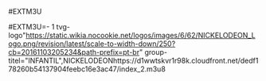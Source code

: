 #EXTM3U

#EXTM3U=- 1 tvg-logo"https://static.wikia.nocookie.net/logos/images/6/62/NICKELODEON_Logo.png/revision/latest/scale-to-width-down/250?cb=20161103205234&path-prefix=pt-br" group-titel="INFANTIL",NICKELODEONhttps://d1wwtskvr1r98k.cloudfront.net/dedf178260b54137904feebc16e3ac47/index_2.m3u8
